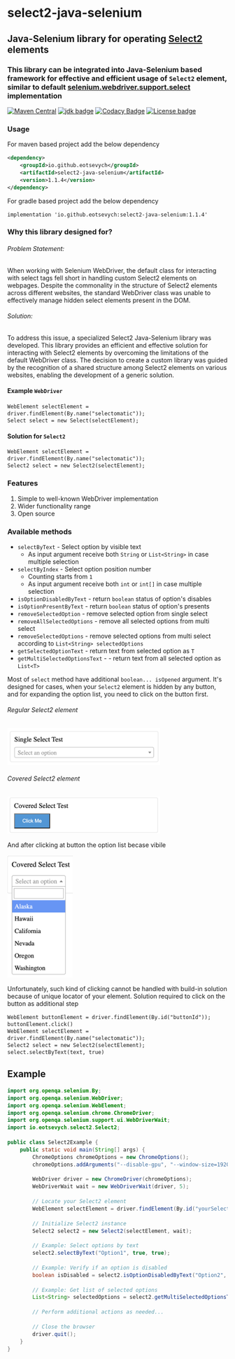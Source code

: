 # select2-java-selenium
## Java-Selenium library for operating [Select2](/https://select2.org/) elements

### This library can be integrated into Java-Selenium based framework for effective and efficient usage of `Select2` element, similar to default [selenium.webdriver.support.select](/https://www.selenium.dev/selenium/docs/api/py/webdriver_support/selenium.webdriver.support.select.html/) implementation

[![Maven Central](https://img.shields.io/maven-central/v/io.github.eotsevych/select2-java-selenium.svg)](http://search.maven.org/#search|ga|1|g:"io.github.eotsevych")
[![jdk badge](https://img.shields.io/badge/jdk-17-green.svg)](http://www.oracle.com/technetwork/java/javase/downloads/index.html)
[![Codacy Badge](https://app.codacy.com/project/badge/Grade/20972de8a4d643e280b6bf45497909e7)](https://app.codacy.com/gh/eotsevych/select2-java-selenium/dashboard?utm_source=gh&utm_medium=referral&utm_content=&utm_campaign=Badge_grade)
[![License badge](https://img.shields.io/badge/license-MIT-blue.svg)](https://opensource.org/licenses/MIT)

### Usage
For maven based project add the below dependency
```xml
<dependency>
    <groupId>io.github.eotsevych</groupId>
    <artifactId>select2-java-selenium</artifactId>
    <version>1.1.4</version>
</dependency>
```
For gradle based project add the below dependency
```
implementation 'io.github.eotsevych:select2-java-selenium:1.1.4'
```

### Why this library designed for?
###### Problem Statement:
When working with Selenium WebDriver, the default class for interacting with select tags fell short in handling custom Select2 elements on webpages. Despite the commonality in the structure of Select2 elements across different websites, the standard WebDriver class was unable to effectively manage hidden select elements present in the DOM.
###### Solution:
To address this issue, a specialized Select2 Java-Selenium library was developed. This library provides an efficient and effective solution for interacting with Select2 elements by overcoming the limitations of the default WebDriver class. The decision to create a custom library was guided by the recognition of a shared structure among Select2 elements on various websites, enabling the development of a generic solution.


#### Example `WebDriver`
```
WebElement selectElement = driver.findElement(By.name("selectomatic"));
Select select = new Select(selectElement);
```

#### Solution for `Select2`
```
WebElement selectElement = driver.findElement(By.name("selectomatic"));
Select2 select = new Select2(selectElement);
```

### Features
1. Simple to well-known WebDriver implementation
2. Wider functionality range
3. Open source



### Available methods
- `selectByText` - Select option by visible text
  - As input argument receive both `String` or `List<String>` in case multiple selection
- `selectByIndex` - Select option position number
  - Counting starts from `1`
  - As input argument receive both `int` or `int[]` in case multiple selection
- `isOptionDisabledByText` - return `boolean` status of option's disables
- `isOptionPresentByText` - return `boolean` status of option's presents
- `removeSelectedOption` - remove selected option from single select
- `removeAllSelectedOptions` - remove all selected options from multi select
- `removeSelectedOptions` - remove selected options from multi select according to `List<String> selectedOptions`
- `getSelectedOptionText` - return text from selected option as `T`
- `getMultiSelectedOptionsText` - - return text from all selected option as `List<T>`

Most of `select` method have additional `boolean... isOpened` argument. It's designed for cases, when your `Select2` element is hidden by any button, and for expanding the option list, you need to click on the button first. 
###### Regular Select2 element
<img src="src/test/resources/simpleSelect.png" width="350px" />

###### Covered Select2 element
<img src="src/test/resources/coveredSelect.png" width="350px" />

And after clicking at button the option list becase vibile

<img src="src/test/resources/coveredExadedSelect.png" width="150px" />

Unfortunately, such kind of clicking cannot be handled with build-in solution because of unique locator of your element. Solution required to click on the button as additional step
```
WebElement buttonElement = driver.findElement(By.id("buttonId"));
buttonElement.click()
WebElement selectElement = driver.findElement(By.name("selectomatic"));
Select2 select = new Select2(selectElement);
select.selectByText(text, true)
```

## Example

```java
import org.openqa.selenium.By;
import org.openqa.selenium.WebDriver;
import org.openqa.selenium.WebElement;
import org.openqa.selenium.chrome.ChromeDriver;
import org.openqa.selenium.support.ui.WebDriverWait;
import io.eotsevych.select2.Select2;

public class Select2Example {
    public static void main(String[] args) {
        ChromeOptions chromeOptions = new ChromeOptions();
        chromeOptions.addArguments("--disable-gpu", "--window-size=1920,1200", "--ignore-certificate-errors", "--disable-extensions", "--no-sandbox", "--disable-dev-shm-usage");

        WebDriver driver = new ChromeDriver(chromeOptions);
        WebDriverWait wait = new WebDriverWait(driver, 5);

        // Locate your Select2 element
        WebElement selectElement = driver.findElement(By.id("yourSelect2ElementId"));

        // Initialize Select2 instance
        Select2 select2 = new Select2(selectElement, wait);

        // Example: Select options by text
        select2.selectByText("Option1", true, true);

        // Example: Verify if an option is disabled
        boolean isDisabled = select2.isOptionDisabledByText("Option2", false);

        // Example: Get list of selected options
        List<String> selectedOptions = select2.getMultiSelectedOptionsText();

        // Perform additional actions as needed...

        // Close the browser
        driver.quit();
    }
}
```